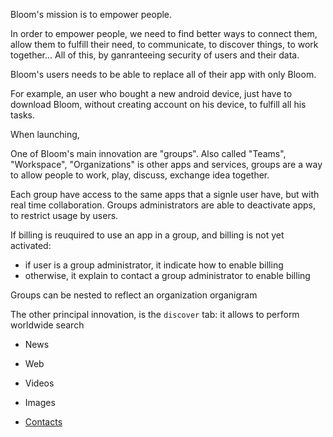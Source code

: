 Bloom's mission is to empower people.

In order to empower people, we need to find better ways to connect them,
allow them to fulfill their need, to communicate, to discover things,
to work together...
All of this, by ganranteeing security of users and their data.

Bloom's users needs to be able to replace all of their app with only Bloom.

For example, an user who bought a new android device, just have to download Bloom, without creating
account on his device, to fulfill all his tasks.


When launching,


One of Bloom's main innovation are "groups". Also called "Teams", "Workspace", "Organizations" is other
apps and services, groups are a way to allow people to work, play, discuss, exchange idea together.

Each group have access to the same apps that a signle user have, but with real time collaboration.
Groups administrators are able to deactivate apps, to restrict usage by users.

If billing is reuquired to use an app in a group, and billing is not yet activated:
* if user is a group administrator, it indicate how to enable billing
* otherwise, it explain to contact a group administrator to enable billing

Groups can be nested to reflect an organization organigram


The other principal innovation, is the `discover` tab:
it allows to perform worldwide search

* News
* Web
* Videos
* Images


* [Contacts](contacts)
